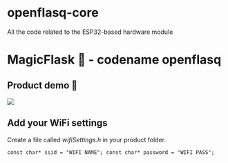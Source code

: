 # openflasq-core
All the code related to the ESP32-based hardware module

MagicFlask 🧪 - codename openflasq
=

Product demo 📼
-

[![](https://img.youtube.com/vi/7dzNcHe1mL0/1.jpg)](https://www.youtube.com/watch?v=7dzNcHe1mL0& "Click to play on YouTube")

Add your WiFi settings
-
Create a file called *wifiSettings.h* in your product folder.

`const char* ssid = "WIFI NAME";
const char* password = "WIFI PASS";`

